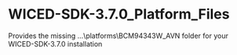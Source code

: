 # WICED-SDK-3.7.0_Platform_Files
Provides the missing ...\platforms\BCM94343W_AVN folder for your WICED-SDK-3.7.0 installation 
